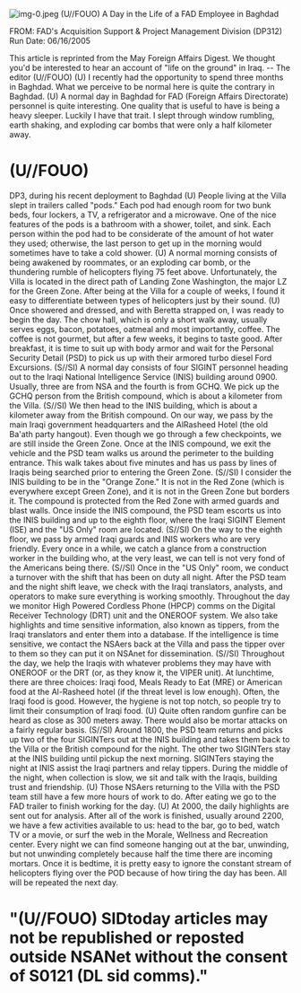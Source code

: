 ![img-0.jpeg](img-0.jpeg)
(U//FOUO) A Day in the Life of a FAD Employee in Baghdad

FROM:
FAD's Acquisition Support \& Project Management Division (DP312)
Run Date: 06/16/2005

This article is reprinted from the May Foreign Affairs Digest. We thought you'd be interested to hear an account of "life on the ground" in Iraq. -- The editor (U//FOUO)
(U) I recently had the opportunity to spend three months in Baghdad. What we perceive to be normal here is quite the contrary in Baghdad.
(U) A normal day in Baghdad for FAD (Foreign Affairs Directorate) personnel is quite interesting. One quality that is useful to have is being a heavy sleeper. Luckily I have that trait. I slept through window rumbling, earth shaking, and exploding car bombs that were only a half kilometer away.

# (U//FOUO) 

DP3, during his recent deployment to Baghdad
(U) People living at the Villa slept in trailers called "pods." Each pod had enough room for two bunk beds, four lockers, a TV, a refrigerator and a microwave. One of the nice features of the pods is a bathroom with a shower, toilet, and sink. Each person within the pod had to be considerate of the amount of hot water they used; otherwise, the last person to get up in the morning would sometimes have to take a cold shower.
(U) A normal morning consists of being awakened by roommates, or an exploding car bomb, or the thundering rumble of helicopters flying 75 feet above. Unfortunately, the Villa is located in the direct path of Landing Zone Washington, the major LZ for the Green Zone. After being at the Villa for a couple of weeks, I found it easy to differentiate between types of helicopters just by their sound.
(U) Once showered and dressed, and with Beretta strapped on, I was ready to begin the day. The chow hall, which is only a short walk away, usually serves eggs, bacon, potatoes, oatmeal and most importantly, coffee. The coffee is not gourmet, but after a few weeks, it begins to taste good. After breakfast, it is time to suit up with body armor and wait for the Personal Security Detail (PSD) to pick us up with their armored turbo diesel Ford Excursions.
(S//SI) A normal day consists of four SIGINT personnel heading out to the Iraqi National Intelligence Service (INIS) building around 0900. Usually, three are from NSA and the fourth is from GCHQ. We pick up the GCHQ person from the British compound, which is about a kilometer from the Villa.
(S//SI) We then head to the INIS building, which is about a kilometer away from the British compound. On our way, we pass by the main Iraqi government headquarters and the AlRasheed Hotel (the old Ba'ath party hangout). Even though we go through a few checkpoints, we are still inside the Green Zone. Once at the INIS compound, we exit the vehicle and the PSD team walks us around the perimeter to the building entrance. This walk takes about five minutes and has us pass by lines of Iraqis being searched prior to entering the Green Zone.
(S//SI) I consider the INIS building to be in the "Orange Zone." It is not in the Red Zone (which is everywhere except Green Zone), and it is not in the Green Zone but borders it. The compound is protected from the Red Zone with armed guards and blast walls. Once inside the INIS compound, the PSD team escorts us into the INIS building and up to the eighth floor, where the Iraqi SIGINT Element (ISE) and the "US Only" room are located.
(S//SI) On the way to the eighth floor, we pass by armed Iraqi guards and INIS workers who are very friendly. Every once in a while, we catch a glance from a construction worker in the building who, at the very least, we can tell is not very fond of the Americans being there.
(S//SI) Once in the "US Only" room, we conduct a turnover with the shift that has been on duty all night. After the PSD team and the night shift leave, we check with the Iraqi translators, analysts, and operators to make sure everything is working smoothly. Throughout the day we monitor High Powered Cordless Phone (HPCP) comms on the Digital Receiver Technology (DRT) unit and the ONEROOF system. We also take highlights and time sensitive information, also known as tippers, from the Iraqi translators and enter them into a database. If the intelligence is time sensitive, we contact the NSAers back at the Villa and pass the tipper over to them so they can put it on NSAnet for dissemination.
(S//SI) Throughout the day, we help the Iraqis with whatever problems they may have with ONEROOF or the DRT (or, as they know it, the VIPER unit). At lunchtime, there are three choices: Iraqi food, Meals Ready to Eat (MRE) or American food at the Al-Rasheed hotel (if the threat level is low enough). Often, the Iraqi food is good. However, the hygiene is not top notch, so people try to limit their consumption of Iraqi food.
(U) Quite often random gunfire can be heard as close as 300 meters away. There would also be mortar attacks on a fairly regular basis.
(S//SI) Around 1800, the PSD team returns and picks up two of the four SIGINTers out at the INIS building and takes them back to the Villa or the British compound for the night. The other two SIGINTers stay at the INIS building until pickup the next morning. SIGINTers staying the night at INIS assist the Iraqi partners and relay tippers. During the middle of the night, when collection is slow, we sit and talk with the Iraqis, building trust and friendship.
(U) Those NSAers returning to the Villa with the PSD team still have a few more hours of work to do. After eating we go to the FAD trailer to finish working for the day.
(U) At 2000, the daily highlights are sent out for analysis. After all of the work is finished, usually around 2200, we have a few activities available to us: head to the bar, go to bed, watch TV or a movie, or surf the web in the Morale, Wellness and Recreation center. Every night we can find someone hanging out at the bar, unwinding, but not unwinding completely because half the time there are incoming mortars. Once it is bedtime, it is pretty easy to ignore the constant stream of helicopters flying over the POD because of how tiring the day has been. All will be repeated the next day.

# "(U//FOUO) SIDtoday articles may not be republished or reposted outside NSANet without the consent of S0121 (DL sid comms)."
